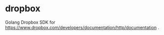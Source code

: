 # dropbox
Golang Dropbox SDK for https://www.dropbox.com/developers/documentation/http/documentation .
